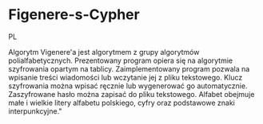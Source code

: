 # Figenere-s-Cypher
PL

Algorytm Vigenere'a jest algorytmem z grupy algorytmów polialfabetycznych. Prezentowany program opiera się na algorytmie szyfrowania opartym na tablicy. Zaimplementowany program pozwala na wpisanie treści wiadomości lub wczytanie jej z pliku tekstowego. Klucz szyfrowania można wpisać ręcznie lub wygenerować go automatycznie. Zaszyfrowane hasło można zapisać do pliku tekstowego. Alfabet obejmuje małe i wielkie litery alfabetu polskiego, cyfry oraz podstawowe znaki interpunkcyjne."
